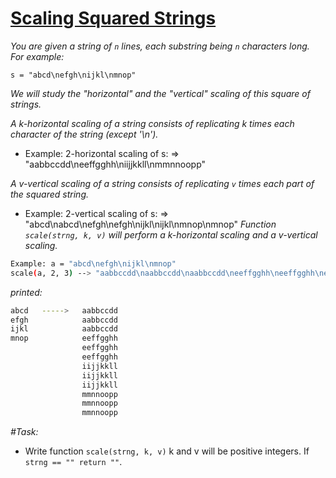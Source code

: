 #     [Scaling Squared Strings](https://www.codewars.com/kata/56ed20a2c4e5d69155000301)
  
*You are given a string of ```n``` lines, each substring being ```n``` characters long. For example:*

```s = "abcd\nefgh\nijkl\nmnop"```

*We will study the "horizontal" and the "vertical" scaling of this square of strings.*

*A k-horizontal scaling of a string consists of replicating k times each character of the string (except '\n').*

 - Example: 2-horizontal scaling of s: => "aabbccdd\neeffgghh\niijjkkll\nmmnnoopp"
 
*A v-vertical scaling of a string consists of replicating ```v``` times each part of the squared string.*

 - Example: 2-vertical scaling of s: => "abcd\nabcd\nefgh\nefgh\nijkl\nijkl\nmnop\nmnop"
*Function ```scale(strng, k, v)``` will perform a k-horizontal scaling and a v-vertical scaling.*
```sh
Example: a = "abcd\nefgh\nijkl\nmnop"
scale(a, 2, 3) --> "aabbccdd\naabbccdd\naabbccdd\neeffgghh\neeffgghh\neeffgghh\niijjkkll\niijjkkll\niijjkkll\nmmnnoopp\nmmnnoopp\nmmnnoopp"
```
*printed:*
```sh
abcd   ----->   aabbccdd
efgh            aabbccdd
ijkl            aabbccdd
mnop            eeffgghh
                eeffgghh
                eeffgghh
                iijjkkll
                iijjkkll
                iijjkkll
                mmnnoopp
                mmnnoopp
                mmnnoopp
```
*#Task:*

 - Write function ```scale(strng, k, v)``` k and v will be positive integers. If ```strng == "" return ""```.
